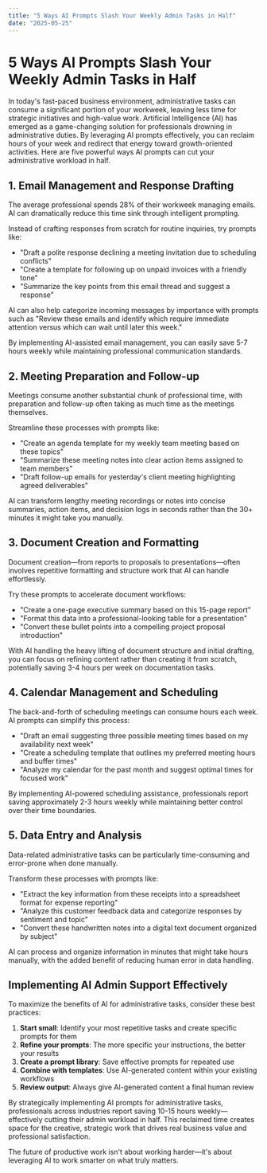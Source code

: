 ```yaml
---
title: "5 Ways AI Prompts Slash Your Weekly Admin Tasks in Half"
date: "2025-05-25"
---
```


# 5 Ways AI Prompts Slash Your Weekly Admin Tasks in Half

In today's fast-paced business environment, administrative tasks can consume a significant portion of your workweek, leaving less time for strategic initiatives and high-value work. Artificial Intelligence (AI) has emerged as a game-changing solution for professionals drowning in administrative duties. By leveraging AI prompts effectively, you can reclaim hours of your week and redirect that energy toward growth-oriented activities. Here are five powerful ways AI prompts can cut your administrative workload in half.

## 1. Email Management and Response Drafting

The average professional spends 28% of their workweek managing emails. AI can dramatically reduce this time sink through intelligent prompting.

Instead of crafting responses from scratch for routine inquiries, try prompts like:

- "Draft a polite response declining a meeting invitation due to scheduling conflicts"
- "Create a template for following up on unpaid invoices with a friendly tone"
- "Summarize the key points from this email thread and suggest a response"

AI can also help categorize incoming messages by importance with prompts such as "Review these emails and identify which require immediate attention versus which can wait until later this week."

By implementing AI-assisted email management, you can easily save 5-7 hours weekly while maintaining professional communication standards.

## 2. Meeting Preparation and Follow-up

Meetings consume another substantial chunk of professional time, with preparation and follow-up often taking as much time as the meetings themselves.

Streamline these processes with prompts like:

- "Create an agenda template for my weekly team meeting based on these topics"
- "Summarize these meeting notes into clear action items assigned to team members"
- "Draft follow-up emails for yesterday's client meeting highlighting agreed deliverables"

AI can transform lengthy meeting recordings or notes into concise summaries, action items, and decision logs in seconds rather than the 30+ minutes it might take you manually.

## 3. Document Creation and Formatting

Document creation—from reports to proposals to presentations—often involves repetitive formatting and structure work that AI can handle effortlessly.

Try these prompts to accelerate document workflows:

- "Create a one-page executive summary based on this 15-page report"
- "Format this data into a professional-looking table for a presentation"
- "Convert these bullet points into a compelling project proposal introduction"

With AI handling the heavy lifting of document structure and initial drafting, you can focus on refining content rather than creating it from scratch, potentially saving 3-4 hours per week on documentation tasks.

## 4. Calendar Management and Scheduling

The back-and-forth of scheduling meetings can consume hours each week. AI prompts can simplify this process:

- "Draft an email suggesting three possible meeting times based on my availability next week"
- "Create a scheduling template that outlines my preferred meeting hours and buffer times"
- "Analyze my calendar for the past month and suggest optimal times for focused work"

By implementing AI-powered scheduling assistance, professionals report saving approximately 2-3 hours weekly while maintaining better control over their time boundaries.

## 5. Data Entry and Analysis

Data-related administrative tasks can be particularly time-consuming and error-prone when done manually.

Transform these processes with prompts like:

- "Extract the key information from these receipts into a spreadsheet format for expense reporting"
- "Analyze this customer feedback data and categorize responses by sentiment and topic"
- "Convert these handwritten notes into a digital text document organized by subject"

AI can process and organize information in minutes that might take hours manually, with the added benefit of reducing human error in data handling.

## Implementing AI Admin Support Effectively

To maximize the benefits of AI for administrative tasks, consider these best practices:

1. **Start small**: Identify your most repetitive tasks and create specific prompts for them
2. **Refine your prompts**: The more specific your instructions, the better your results
3. **Create a prompt library**: Save effective prompts for repeated use
4. **Combine with templates**: Use AI-generated content within your existing workflows
5. **Review output**: Always give AI-generated content a final human review

By strategically implementing AI prompts for administrative tasks, professionals across industries report saving 10-15 hours weekly—effectively cutting their admin workload in half. This reclaimed time creates space for the creative, strategic work that drives real business value and professional satisfaction.

The future of productive work isn't about working harder—it's about leveraging AI to work smarter on what truly matters.